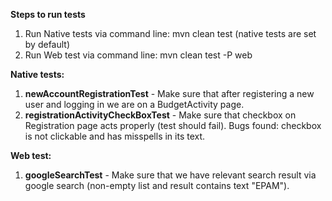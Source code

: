 <b>Steps to run tests</b>

1. Run Native tests via command line: mvn clean test (native tests are set by default)
2. Run Web test via command line: mvn clean test -P web

<b>Native tests: </b>

1. <b>newAccountRegistrationTest</b> - Make sure that after registering a new user and logging in we are on a BudgetActivity page.
2. <b>registrationActivityCheckBoxTest</b> - Make sure that checkbox on Registration page acts properly (test should fail).
Bugs found: checkbox is not clickable and has misspells in its text.

<b>Web test: </b>
1. <b>googleSearchTest</b> - Make sure that we have relevant search result via google search (non-empty list and result contains text "EPAM").

